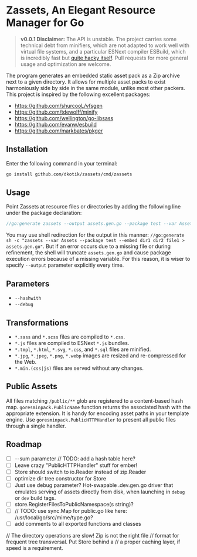 # Zassets, An Elegant Resource Manager for Go
> **v0.0.1 Disclaimer:** The API is unstable. The project carries some technical debt from minifiers, which are not adapted to work well with virtual file systems, and a particular ESNext compiler ESBuild, which is incredibly fast but [quite hacky itself](https://github.com/evanw/esbuild/issues/13#issuecomment-587111778). Pull requests for more general usage and optimization are welcome.

The program generates an embedded static asset pack as a Zip archive next to a given directory. It allows for multiple asset packs to exist harmoniously side by side in the same module, unlike most other packers. This project is inspired by the following excellent packages:

- https://github.com/shurcooL/vfsgen
- https://github.com/tdewolff/minify
- https://github.com/wellington/go-libsass
- https://github.com/evanw/esbuild
- https://github.com/markbates/pkger

## Installation
Enter the following command in your terminal:
``` sh
go install github.com/dkotik/zassets/cmd/zassets
```

## Usage
Point Zassets at resource files or directories by adding the following line under the package declaration:

``` go
//go:generate zassets --output assets.gen.go --package test --var Assets --embed dir1 dir2 file1
```

<!-- _The program will create two files, the deployment file `assets.gen.go` and the development file `assets.dev.gen.go`. Each file contains an object that satisfies `http.FileSystem` interface named after the input directory. The development file can be activated using either **dev** or **debug** build tag and points directly to the transformed, but not minified, source files on disk, allowing you to edit them live._ -->

You may use shell redirection for the output in this manner: `//go:generate sh -c "zassets --var Assets --package test --embed dir1 dir2 file1 > assets.gen.go"`. But if an error occurs due to a missing file or during refinement, the shell will truncate `assets.gen.go` and cause package execution errors because of a missing variable. For this reason, it is wiser to specify `--output` parameter explicitly every time.

## Parameters
- `--hashwith`
- `--debug`
<!-- document all the parameters -->

## Transformations
- `*.sass` and `*.scss` files are compiled to `*.css`.
- `*.js` files are compiled to ESNext `*.js` bundles.
- `*.tmpl`, `*.html`, `*.svg`, `*.css`, and `*.sql` files are minified.
- `*.jpg`, `*.jpeg`, `*.png`, `*.webp` images are resized and re-compressed for the Web.
- `*.min.(css|js)` files are served without any changes.

## Public Assets
All files matching `/public/**` glob are registered to a content-based hash map. `goresminpack.PublicName` function returns the associated hash with the appropriate extension. It is handy for encoding asset paths in your template engine. Use `goresminpack.PublicHTTPHandler` to present all public files through a single handler.

## Roadmap
- [ ] --sum parameter // TODO: add a hash table here?
- [ ] Leave crazy "PublicHTTPHandler" stuff for ember!
- [ ] Store should switch to io.Reader instead of zip.Reader
- [ ] optimize dir tree constructor for Store
- [ ] Just use debug parameter? Hot-swapable <directory>.dev.gen.go driver that emulates serving of assets directly from disk, when launching in `debug` or `dev` build tags.
- [ ] store.RegisterFilesToPublicNamespace(s string)?
- [ ] // TODO: use sync.Map for public.go like here: /usr/local/go/src/mime/type.go?
- [ ] add comments to all exported functions and classes

// The directory operations are slow! Zip is not the right file
// format for frequent tree transversal. Put Store behind a
// a proper caching layer, if speed is a requirement.
